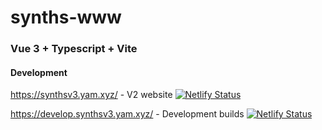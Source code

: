 # synths-www
### Vue 3 + Typescript + Vite

#### Development

https://synthsv3.yam.xyz/ - V2 website
<a href="https://app.netlify.com/sites/vibrant-bell-b6c051/deploys" target="_blank">![Netlify Status](https://api.netlify.com/api/v1/badges/7307861d-62b7-42ea-bf9b-a30a0820f0b7/deploy-status)</a>

https://develop.synthsv3.yam.xyz/ - Development builds
<a href="https://app.netlify.com/sites/modest-leavitt-3a2875/deploys" target="_blank">![Netlify Status](https://api.netlify.com/api/v1/badges/01c3d3c6-fa58-4339-8446-13e2cb46585f/deploy-status)</a>

